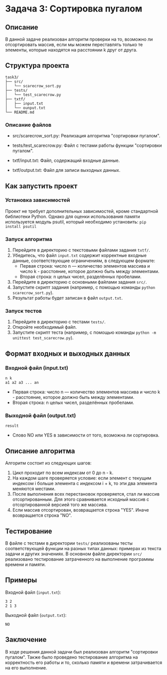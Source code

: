 # Задача 3: Сортировка пугалом

## Описание

В данной задаче реализован алгоритм проверки на то, возможно ли отсортировать массив, если мы можем переставлять только те элементы, которые находятся на расстоянии k друг от друга.

## Структура проекта
```
task3/
├── src/
│   └── scarecrow_sort.py
├── tests/
│   └── test_scarecrow.py
├── txtf/
│   ├── input.txt
│   └── ounput.txt
└── README.md
```

### Описание файлов
- src/scarecrow_sort.py: Реализация алгоритма "сортировки пугалом".


- tests/test_scarecrow.py: Файл с тестами работы функции "сортировки пугалом".


- txtf/input.txt: Файл, содержащий входные данные.
- txtf/output.txt: Файл для записи выходных данных.

## Как запустить проект

### Установка зависимостей

Проект не требует дополнительных зависимостей, кроме стандартной библиотеки Python. Однако для оценки использования памяти используется модуль psutil, который необходимо установить:
`pip install psutil`

### Запуск алгоритма 

1. Перейдите в директорию с текстовыми файлами задания `txtf/`.
2. Убедитесь, что файл `input.txt` содержит корректные входные данные, соответствующие ограничениям, в следующем формате:
   - Первая строка: число n — количество элементов массива и число k - расстояние, которое должно быть между элементами.
   - Вторая строка: n целых чисел, разделённых пробелами.
3. Перейдите в директорию с основными файлами задания `src/`.
4. Запустите скрипт задания (например, с помощью команды `python scarecrow_sort.py`).
5. Результат работы будет записан в файл `output.txt`.

### Запуск тестов

1. Перейдите в директорию с тестами `tests/`.
2. Откройте необходимый файл. 
3. Запустите скрипт теста (например, с помощью команды `python -m unittest test_scarecrow.py`).

## Формат входных и выходных данных

### Входной файл (input.txt)
```
n k
a1 a2 a3 ... an
```
- Первая строка: число n — количество элементов массива и число k - расстояние, которое должно быть между элементами.
- Вторая строка: n целых чисел, разделённых пробелами.

### Выходной файл (output.txt)

```
result
```
- Слово NO или YES в зависимости от того, возможна ли сортировка.

## Описание алгоритма

Алгоритм состоит из следующих шагов:
1. Цикл проходит по всем индексам от 0 до n - k.
2. На каждом шаге проверяется условие: если элемент с текущим индексом i больше элемента с индексом i + k, то эти два элемента меняются местами.
3. После выполнения всех перестановок проверяется, стал ли массив отсортированным. Для этого сравнивается исходный массив с отсортированной версией того же массива.
4. Если массив отсортирован, возвращается строка "YES". Иначе возвращается строка "NO".

## Тестирование

В файле с тестами в директории `tests/` реализованы тесты соответствующей функции на разных типах данных: примерах из текста задачи и других значениях.
В основном файле  директории `src/` реализовано тестирование затраченного на выполнение программы времени и памяти.

## Примеры

Входной файл (`input.txt`):
```
3 2
2 1 3
```
Выходной файл (`output.txt`):

```
NO
```

## Заключение

В ходе решения данной задачи был реализован алгоритм "сортировки пугалом". Также было проведено тестирование алгоритма на корректность его работы и то, сколько памяти и времени затрачивается на его выполнение. 
